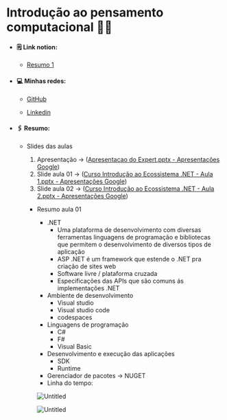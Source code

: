 # Introdução ao pensamento computacional :man_scientist:

- ####  :spiral_notepad: Link notion: 

  - [Resumo 1](https://showy-secure-60e.notion.site/Ecossistema-Net-e-Documenta-o-a1d76d33fdb84b288e55a9dd79068c55)

- ####  :computer: Minhas redes:

  - [GitHub](https://github.com/Brennez)

  - [Linkedin](https://www.linkedin.com/in/tchalisson-brenne-27911421b/)

- ####  :paperclips: Resumo: 

  - Slides das aulas

    1. Apresentação  → ([Apresentacao do Expert.pptx - Apresentações Google](https://docs.google.com/presentation/d/17_so96uxqkX2o_D9_6TzSUvP6aTvXlOf/edit#slide=id.p2))
    2. Slide aula 01    →  ([Curso Introdução ao Ecossistema .NET - Aula 1.pptx - Apresentações Google](https://docs.google.com/presentation/d/1CxUS5QHCu4mqMiCoMqbMpGjUntIlpYSc/edit#slide=id.p5))
    3. Slide aula 02    → ([Curso Introdução ao Ecossistema .NET - Aula 2.pptx - Apresentações Google](https://docs.google.com/presentation/d/1FvIKgAR2AAA5q6CWxiUYCRt3UI88OqMP/edit#slide=id.p5))

    - Resumo aula 01

      - .NET
        - Uma plataforma de desenvolvimento com diversas ferramentas linguagens de programação e bibliotecas que permitem o desenvolvimento de diversos tipos de aplicação
        - ASP .NET é um framework que estende o .NET pra criação de sites web
        - Software livre / plataforma cruzada
        - Especificações das APIs que são comuns ás implementações .NET
      - Ambiente de desenvolvimento
        - Visual studio
        - Visual studio code
        - codespaces
      - Linguagens de programação
        - C#
        - F#
        - Visual Basic
      - Desenvolvimento e execução das aplicações
        - SDK
        - Runtime
      - Gerenciador de pacotes → NUGET
      - Linha do tempo:
  
      ![Untitled](../assets/linhaDoTempo1.png)
  
      ![Untitled](../assets/linhaDoTempo2.png)
  
      
